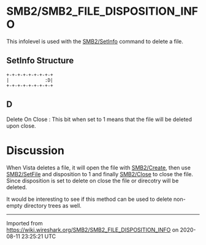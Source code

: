 # SMB2/SMB2\_FILE\_DISPOSITION\_INFO

This infolevel is used with the [SMB2/SetInfo](/SMB2/SetInfo) command to delete a file.

## SetInfo Structure

    +-+-+-+-+-+-+-+-+
    |             :D|
    +-+-+-+-+-+-+-+-+

## D

Delete On Close : This bit when set to 1 means that the file will be deleted upon close.

# Discussion

When Vista deletes a file, it will open the file with [SMB2/Create](/SMB2/Create), then use [SMB2/SetFile](/SMB2/SetFile) and disposition to 1 and finally [SMB2/Close](/SMB2/Close) to close the file. Since disposition is set to delete on close the file or direcotry will be deleted.

It would be interesting to see if this method can be used to delete non-empty directory trees as well.

---

Imported from https://wiki.wireshark.org/SMB2/SMB2_FILE_DISPOSITION_INFO on 2020-08-11 23:25:21 UTC
